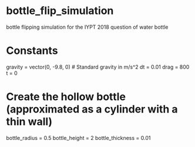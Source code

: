 # bottle_flip_simulation
bottle flipping simulation for the IYPT 2018 question of water bottle

# Constants
gravity = vector(0, -9.8, 0)  # Standard gravity in m/s^2
dt = 0.01
drag = 800
t = 0

# Create the hollow bottle (approximated as a cylinder with a thin wall)
bottle_radius = 0.5
bottle_height = 2
bottle_thickness = 0.01
